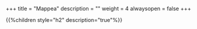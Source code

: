 +++
title = "Mappea"
description = ""
weight = 4
alwaysopen = false
+++

{{%children style="h2" description="true"%}}